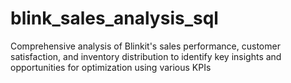 # blink_sales_analysis_sql
Comprehensive analysis of Blinkit's sales performance, customer satisfaction, and inventory distribution to identify key insights and opportunities for optimization using various KPIs 
